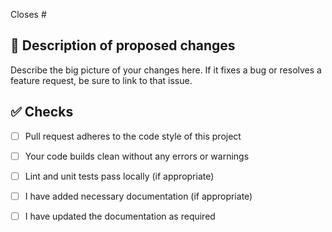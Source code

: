 <!-- If this pull request closes an issue, please mention the issue number below -->
Closes # <!-- Issue # here -->

## 📑 Description of proposed changes
Describe the big picture of your changes here. If it fixes a bug or resolves a feature request, be sure to link to that issue.

## ✅ Checks

- [ ] Pull request adheres to the code style of this project
- [ ] Your code builds clean without any errors or warnings
- [ ] Lint and unit tests pass locally (if appropriate)
- [ ] I have added necessary documentation (if appropriate)
- [ ] I have updated the documentation as required

